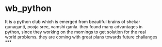 # wb_python 
It is a python club which is emerged from beautiful brains of shekar gunaganti, pooja sree, vamshi ganla. 
they found many advantages in python, since they working on the mornings to get solution for the real world problems.
they are coming with great plans towards future challanges ***

